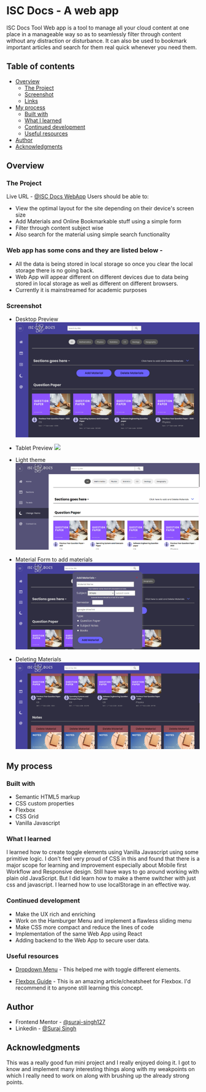 # ISC Docs - A web app

ISC Docs Tool Web app is a tool to manage all your cloud content at one place in a manageable way so as to seamlessly filter through content without any distraction or disturbance. It can also be used to bookmark important articles and search for them real quick whenever you need them.

## Table of contents

- [Overview](#overview)
  - [The Project](#the-project)
  - [Screenshot](#screenshot)
  - [Links](#links)
- [My process](#my-process)
  - [Built with](#built-with)
  - [What I learned](#what-i-learned)
  - [Continued development](#continued-development)
  - [Useful resources](#useful-resources)
- [Author](#author)
- [Acknowledgments](#acknowledgments)


## Overview

### The Project

Live URL - [@ISC Docs WebApp](https://iscdocs-web-app.netlify.app/)
Users should be able to:

- View the optimal layout for the site depending on their device's screen size
- Add Materials and Online Bookmarkable stuff using a simple form   
- Filter through content subject wise
- Also search for the material using simple search functionality

### Web app has some cons and they are listed below - 
- All the data is being stored in local storage so once you clear the local storage there is no going back.
- Web App will appear different on different devices due to data being stored in local storage as well as different on different browsers.
- Currently it is mainstreamed for academic purposes

### Screenshot

- Desktop Preview
![](./screenshotVisible.png)

- Tablet Preview
![](./screenshotTablet.png)

- Light theme
![](./lightTheme.png)

- Material Form to add materials
![](./materialForm.png)

- Deleting Materials
![](./deletingMaterials.png)

## My process

### Built with

- Semantic HTML5 markup
- CSS custom properties
- Flexbox
- CSS Grid
- Vanilla Javascript

### What I learned

I learned how to create toggle elements using Vanilla Javascript using some primitive logic.
I don't feel very proud of CSS in this and  found that there is a major scope for learning and improvement especially
about Mobile first Workflow and Responsive design.
Still have ways to go around working with plain old JavaScript. But I did learn how to make a theme switcher with just css and javascript.
I learned how to use localStorage in an effective way.

### Continued development

- Make the UX rich and enriching
- Work on the Hamburger Menu and implement a flawless sliding menu
- Make CSS more compact and reduce the lines of code
- Implementation of the same Web App using React
- Adding backend to the Web App to secure user data.

### Useful resources

- [Dropdown Menu](https://www.w3schools.com/howto/howto_js_dropdown.asp) - This helped me with toggle different elements. 

- [Flexbox Guide](https://css-tricks.com/snippets/css/a-guide-to-flexbox/) - This is an amazing article/cheatsheet for Flexbox. I'd recommend it to anyone still learning this concept.

## Author

- Frontend Mentor - [@suraj-singh127](https://www.frontendmentor.io/profile/suraj-singh127)
- Linkedin - [@Suraj Singh](https://www.linkedin.com/in/suraj-singh-385673208)

## Acknowledgments

This was a really good fun mini project and I really enjoyed doing it. I got to know and implement many interesting things along with
my weakpoints on which I really need to work on along with brushing up the already strong points.
